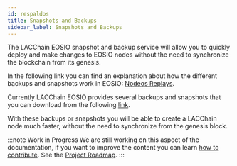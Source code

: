 ```yaml
---
id: respaldos
title: Snapshots and Backups
sidebar_label: Snapshots and Backups
---
```


The LACChain EOSIO snapshot and backup service will allow you to quickly deploy and make changes to EOSIO nodes without the need to synchronize the blockchain from its genesis.

In the following link you can find an explanation about how the different backups and snapshots work in EOSIO: [Nodeos Replays](https://developers.eos.io/manuals/eos/v2.0/nodeos/replays/index).

Currently LACChain EOSIO provides several backups and snapshots that you can download from the following [link](http://archive.edenia.cloud/).

With these backups or snapshots you will be able to create a LACChain node much faster, without the need to synchronize from the genesis block.

:::note Work in Progress
We are still working on this aspect of the documentation, if you want to improve the content you can learn [how to contribute](../guias/contribuir). See the [Project Roadmap](../roadmap).
:::